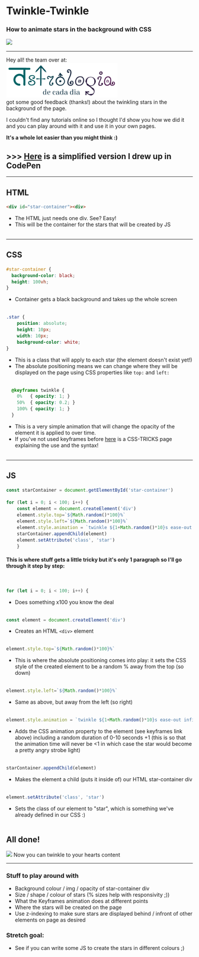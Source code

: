 # Twinkle-Twinkle

### How to animate stars in the background with CSS

<img src="https://media.giphy.com/media/3ohs4oWkzyVeVgTwKQ/giphy.gif" height="200">

<hr>

Hey all! the team over at:  
[![Foo](astrologia-logo.png)](https://fac21.github.io/week-2-astrologia-de-cada-dia/)  
got some good feedback (thanks!) about the twinkling stars in the background of the page.

I couldn't find any tutorials online so I thought I'd show you how we did it and you can play around with it and use it in your own pages.

**It's a whole lot easier than you might think :)**

## >>> [Here](https://codepen.io/2sexi4skool/pen/mdOZaqw) is a simplified version I drew up in CodePen
<hr>

## HTML

```html
<div id="star-container"><div>
```
- The HTML just needs one div. See? Easy! 
- This will be the container for the stars that will be created by JS
<br><br>
<hr>

## CSS

```css
#star-container {
  background-color: black;
  height: 100vh;
}
```
- Container gets a black background and takes up the whole screen
<br><br>
```css
.star {
    position: absolute;
    height: 10px;
    width: 10px;
    background-color: white;
}
```

- This is a class that will apply to each star (the element doesn't exist yet!)
- The absolute positioning means we can change where they will be displayed on the page using CSS properties like `top:` and `left:`
<br><br>
```css
  @keyframes twinkle {
    0%   { opacity: 1; }
    50%  { opacity: 0.2; }
    100% { opacity: 1; }
  }
```
- This is a very simple animation that will change the opacity of the element it is applied to over time.
- If you've not used keyframes before  [here](https://css-tricks.com/almanac/properties/a/animation/) is a CSS-TRICKS page explaining the use and the syntax! 
<br><br>
<hr>

## JS

```javascript
const starContainer = document.getElementById('star-container')

for (let i = 0; i < 100; i++) {
    const element = document.createElement('div')
    element.style.top=`${Math.random()*100}%`
    element.style.left=`${Math.random()*100}%`
    element.style.animation = `twinkle ${1+Math.random()*10}s ease-out infinite`
    starContainer.appendChild(element)
    element.setAttribute('class', 'star')
    }
```

#### This is where stuff gets a little tricky but it's only 1 paragraph so I'll go through it step by step:

<br>

```javascript 
for (let i = 0; i < 100; i++) { 
```
- Does something x100 you know the deal
<br><br>

```javascript 
const element = document.createElement('div') 
```
- Creates an HTML `<div>` element
<br><br>

```javascript 
element.style.top=`${Math.random()*100}%` 
```
- This is where the absolute positioning comes into play: it sets the CSS style of the created element to be a random % away from the top (so down)
<br><br>
```javascript 
element.style.left=`${Math.random()*100}%` 
```
- Same as above, but away from the left (so right)
<br><br>
```javascript 
element.style.animation = `twinkle ${1+Math.random()*10}s ease-out infinite` 
```
- Adds the CSS animation property to the element (see keyframes link above) including a random duration of 0-10 seconds +1 (this is so that the animation time will never be <1 in which case the star would become a pretty angry strobe light) 
<br><br>
```javascript 
starContainer.appendChild(element) 
```
- Makes the element a child (puts it inside of) our HTML star-container div
<br><br>
```javascript 
element.setAttribute('class', 'star') 
```
- Sets the class of our element to "star", which is something we've already defined in our CSS :)
<br><br>
## All done!

<img src="https://media.giphy.com/media/Yr00rD28UDqKI/giphy.gif" height="200">
Now you can twinkle to your hearts content

<hr>

### Stuff to play around with

- Background colour / img / opacity of star-container div
- Size / shape / colour of stars (% sizes help with responsivity ;))
- What the Keyframes animation does at different points
- Where the stars will be created on the page
- Use z-indexing to make sure stars are displayed behind / infront of other elements on page as desired

### Stretch goal:

- See if you can write some JS to create the stars in different colours ;)

